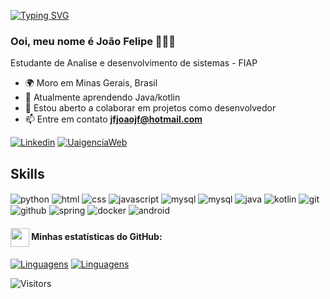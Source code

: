 [![Typing SVG](https://readme-typing-svg.herokuapp.com?font=Press+Start+2P&size=24&pause=1000&color=00D800&vCenter=true&random=false&width=435&lines=Seja+bem+vindo!++%3D%5D)](https://git.io/typing-svg)
### Ooi, meu nome é João Felipe 🤠🖖🏼
Estudante de Analise e desenvolvimento de sistemas - FIAP

- 🌍  Moro em Minas Gerais, Brasil
- 🧠  Atualmente aprendendo Java/kotlin
- 🤝  Estou aberto a colaborar em projetos como desenvolvedor
- 📫  Entre em contato **jfjoaojf@hotmail.com**


[![Linkedin](https://img.shields.io/badge/LinkedIn-0077B5?style=for-the-badge&logo=linkedin&logoColor=white)](https://www.linkedin.com/in/joao-felipe-franklin-pereira/)
[![UaigenciaWeb](https://img.shields.io/badge/website-000000?style=for-the-badge&logo=About.me&logoColor=white)](https://www.uaigenciaweb.com.br)

<!-- ![Anurag's GitHub stats](https://github-readme-stats.vercel.app/api?username=JFJoao&show_icons=true&theme=dark) -->

## Skills
<!-- https://dev.to/envoy_/150-badges-for-github-pnk (badges) -->
<div style="display: inline-block; >"<br>
<img align="center" alt="python" src="https://img.shields.io/badge/Python-3776AB?style=for-the-badge&logo=python&logoColor=white" />
<img align="center" alt="html" src="https://img.shields.io/badge/HTML-239120?style=for-the-badge&logo=html5&logoColor=white" />
<img align="center" alt="css" src="https://img.shields.io/badge/CSS-239120?&style=for-the-badge&logo=css3&logoColor=white" />
<img align="center" alt="javascript" src="https://img.shields.io/badge/JavaScript-F7DF1E?style=for-the-badge&logo=javascript&logoColor=black" />
<img align="center" alt="mysql" src="https://img.shields.io/badge/MySQL-00000F?style=for-the-badge&logo=mysql&logoColor=white" />
<img align="center" alt="mysql" src="https://img.shields.io/badge/React-20232A?style=for-the-badge&logo=react&logoColor=61DAFB" />
<img align="center" alt="java" src="https://img.shields.io/badge/Java-ED8B00?style=for-the-badge&logo=openjdk&logoColor=white" />
<img align="center" alt="kotlin" src="https://img.shields.io/badge/kotlin-%237F52FF.svg?style=for-the-badge&logo=kotlin&logoColor=white" />
<img align="center" alt="git" src="https://img.shields.io/badge/git-%23F05033.svg?style=for-the-badge&logo=git&logoColor=white" />
<img align="center" alt="github" src="https://img.shields.io/badge/github-%23121011.svg?style=for-the-badge&logo=github&logoColor=white" />
<img align="center" alt="spring" src="https://img.shields.io/badge/Spring-6DB33F?style=for-the-badge&logo=spring&logoColor=whitee" />
<img align="center" alt="docker" src="https://img.shields.io/badge/docker-%230db7ed.svg?style=for-the-badge&logo=docker&logoColor=white" />
<img align="center" alt="android" src="https://img.shields.io/badge/Android-3DDC84?style=for-the-badge&logo=android&logoColor=white" />

</div>

<br>

#### <img src="https://github.githubassets.com/images/modules/logos_page/GitHub-Mark.png" width="30" style="vertical-align: middle;"> Minhas estatísticas do GitHub: 
[![Linguagens](https://github-readme-stats.vercel.app/api?username=JFJoao&show_icons=true&locale=pt-BR&&theme=dark)](https://github.com/JFJoao?tab=repositories)
[![Linguagens](https://github-readme-stats.vercel.app/api/top-langs/?username=JFJoao&layout=compact&locale=pt-BR&&theme=dark)](https://github.com/JFJoao?tab=repositories)

<!-- ![Top Langs](https://github-readme-stats.vercel.app/api/top-langs/?username=JFJoao&most_progress=true) -->

![Visitors](https://api.visitorbadge.io/api/visitors?path=https%3A%2F%2Fgithub.com%2FJFJoao&label=Visitas%20ao%20perfil%3A&labelColor=%23263759&countColor=%23263759)

<!-- ## last content
- [interactive title](link)<br>
- [interactive title](link)<br> -->

